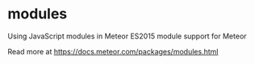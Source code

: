 # modules

Using JavaScript modules in Meteor
ES2015 module support for Meteor

Read more at https://docs.meteor.com/packages/modules.html
